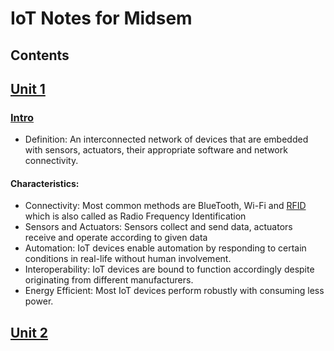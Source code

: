 # IoT Notes for Midsem
## Contents
## [Unit 1](#s1)


### [Intro](#s2)
- Definition: An interconnected network of devices that are embedded with sensors, actuators, their appropriate software and network connectivity.
#### Characteristics: 
- Connectivity: Most common methods are BlueTooth, Wi-Fi and [RFID](https://www.fda.gov/radiation-emitting-products/electromagnetic-compatibility-emc/radio-frequency-identification-rfid#:~:text=Radio%20Frequency%20Identification%20(RFID)%20refers,back%20from%20the%20RFID%20tag.) which is also called as Radio Frequency Identification
- Sensors and Actuators: Sensors collect and send data, actuators receive and operate according to given data
- Automation: IoT devices enable automation by responding to certain conditions in real-life without human involvement.
- Interoperability: IoT devices are bound to function accordingly despite originating from different manufacturers. 
- Energy Efficient: Most IoT devices perform robustly with consuming less power.  
## [Unit 2](#s3)
